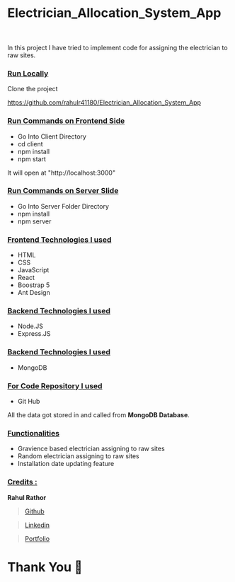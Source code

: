 
# Electrician_Allocation_System_App  &nbsp;   &nbsp;   &nbsp;   &nbsp;   &nbsp; &nbsp;   &nbsp;   &nbsp;   &nbsp;   &nbsp; &nbsp;   &nbsp;   &nbsp;   &nbsp;   &nbsp; &nbsp;   &nbsp;   &nbsp;   &nbsp;   &nbsp;  &nbsp;   &nbsp;    &nbsp;   &nbsp;   &nbsp;   &nbsp;

In this project I have tried to implement code for assigning the electrician to raw sites.

<div style='page-break-after: always'></div>

### <u>Run Locally</u>

Clone the project

<a href="https://github.com/rahulr41180/Electrician_Allocation_System_App" target="_blank">https://github.com/rahulr41180/Electrician_Allocation_System_App</a>

### <u>Run Commands on Frontend Side</u>
- Go Into Client Directory
- cd client
- npm install
- npm start

It will open at "http://localhost:3000"

### <u>Run Commands on Server Slide</u>

- Go Into Server Folder Directory
- npm install
- npm server

<div style='page-break-after: always'></div>

### <u>Frontend Technologies I used</u>

- HTML
- CSS
- JavaScript
- React
- Boostrap 5
- Ant Design

### <u>Backend Technologies I used</u>

- Node.JS
- Express.JS

### <u>Backend Technologies I used</u>

- MongoDB

### <u>For Code Repository I used</u>

- Git Hub

All the data got stored in and called from <b>MongoDB Database</b>.

<div style='page-break-after: always'></div>

### <u>Functionalities</u>
- Gravience based electrician assigning to raw sites
- Random electrician assigning to raw sites
- Installation date updating feature

<div style='page-break-after: always'></div>

### <u>Credits :</u>

<b>Rahul Rathor</b>

> <a href="https://github.com/rahulr41180" target="_blank">Github</a>

> <a href="https://www.linkedin.com/in/rahul--rathor/" target="_blank">Linkedin</a>

> <a href="https://rahul-rathor-portfolio.vercel.app/" target="_blank">Portfolio</a>

# Thank You :sparkling_heart:
